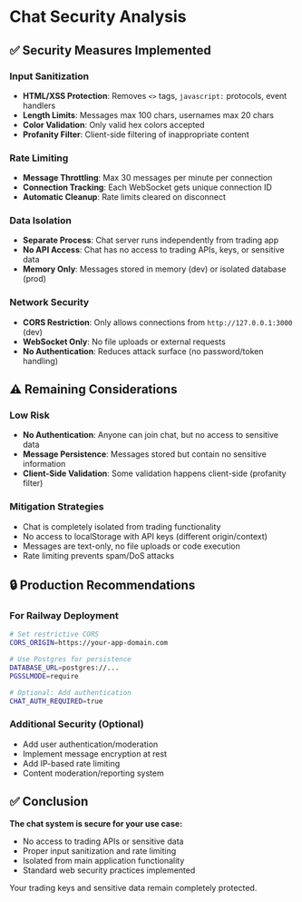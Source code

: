 # Chat Security Analysis

## ✅ Security Measures Implemented

### Input Sanitization
- **HTML/XSS Protection**: Removes `<>` tags, `javascript:` protocols, event handlers
- **Length Limits**: Messages max 100 chars, usernames max 20 chars
- **Color Validation**: Only valid hex colors accepted
- **Profanity Filter**: Client-side filtering of inappropriate content

### Rate Limiting
- **Message Throttling**: Max 30 messages per minute per connection
- **Connection Tracking**: Each WebSocket gets unique connection ID
- **Automatic Cleanup**: Rate limits cleared on disconnect

### Data Isolation
- **Separate Process**: Chat server runs independently from trading app
- **No API Access**: Chat has no access to trading APIs, keys, or sensitive data
- **Memory Only**: Messages stored in memory (dev) or isolated database (prod)

### Network Security
- **CORS Restriction**: Only allows connections from `http://127.0.0.1:3000` (dev)
- **WebSocket Only**: No file uploads or external requests
- **No Authentication**: Reduces attack surface (no password/token handling)

## ⚠️ Remaining Considerations

### Low Risk
- **No Authentication**: Anyone can join chat, but no access to sensitive data
- **Message Persistence**: Messages stored but contain no sensitive information
- **Client-Side Validation**: Some validation happens client-side (profanity filter)

### Mitigation Strategies
- Chat is completely isolated from trading functionality
- No access to localStorage with API keys (different origin/context)
- Messages are text-only, no file uploads or code execution
- Rate limiting prevents spam/DoS attacks

## 🔒 Production Recommendations

### For Railway Deployment
```bash
# Set restrictive CORS
CORS_ORIGIN=https://your-app-domain.com

# Use Postgres for persistence
DATABASE_URL=postgres://...
PGSSLMODE=require

# Optional: Add authentication
CHAT_AUTH_REQUIRED=true
```

### Additional Security (Optional)
- Add user authentication/moderation
- Implement message encryption at rest
- Add IP-based rate limiting
- Content moderation/reporting system

## ✅ Conclusion

**The chat system is secure for your use case:**
- No access to trading APIs or sensitive data
- Proper input sanitization and rate limiting
- Isolated from main application functionality
- Standard web security practices implemented

Your trading keys and sensitive data remain completely protected.
